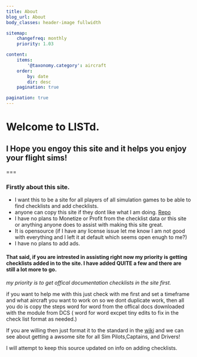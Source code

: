 ```yaml
---
title: About
blog_url: About
body_classes: header-image fullwidth

sitemap:
    changefreq: monthly
    priority: 1.03

content:
    items: 
        '@taxonomy.category': aircraft
    order:
        by: date
        dir: desc
    pagination: true

pagination: true
---
```


# Welcome to LISTd. 

## I Hope you engoy this site and it helps you enjoy your flight sims!

===




### Firstly about this site.


* I want this to be a site for all players of all simulation games to be able to find checklists and add checklists.
* anyone can copy this site if they dont like what I am doing. [Repo](https://github.com/KalAbaddon/listd.k13.app)
* I have no plans to Monetize or Profit from the checklist data or this site or anything anyone does to assist with making this site great. 
* It is opensource (if I have any license issue let me know I am not good with everything and I left it at default which seems open enugh to me?)
* I have no plans to add ads.


#### That said,  if you are intrested in assisting right now my priority is getting checklists added in to the site.  I have added QUITE a few and there are still a lot more to go.

*my priority is to get offical documentation checklists in the site first.*

if you want to help me with this just check with me first and set a timeframe and what aircraft you want to work on so we dont duplicate work,  then all you do is copy the steps word for word from the offical docs downloaded with the module from DCS ( word for word excpet tiny edits to fix in the check list format as needed.) 

If you are willing then just format it to the standard in the [wiki](https://github.com/KalAbaddon/listd.k13.app/wiki) and we can see about getting a awsome site for all Sim Pilots,Captains, and Drivers!

I will attempt to keep this source updated on info on adding checklists.

